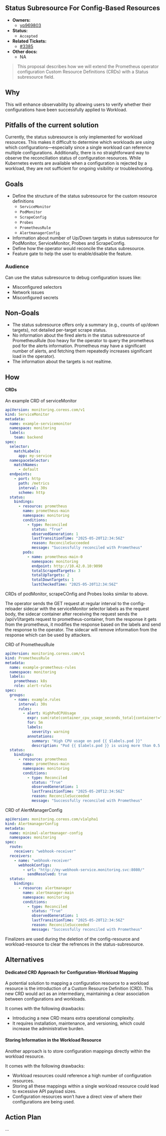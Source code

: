 ## Status Subresource For Config-Based Resources

* **Owners:**
  * [yp969803](https://github.com/yp969803)
* **Status:**
  * `Accepted`
* **Related Tickets:**
  * [#3385](https://github.com/prometheus-operator/prometheus-operator/issues/3335)
* **Other docs:**
  * NA

> This proposal describes how we will extend the Prometheus operator configuration Custom
> Resource Definitions (CRDs) with a Status subresource field.

## Why

This will enhance observability by allowing users to verify whether their configurations have been successfully applied to Workload.

## Pitfalls of the current solution

Currently, the status subresource is only implemented for workload resources. This makes it difficult to determine which workloads are using which configurations—especially since a single workload can reference multiple configurations. Additionally, there is no straightforward way to observe the reconciliation status of configuration resources. While Kubernetes events are available when a configuration is rejected by a workload, they are not sufficient for ongoing visibility or troubleshooting.

## Goals

* Define the structure of the status subresource for the custom resource definitions
  * `ServiceMonitor`
  * `PodMonitor`
  * `ScrapeConfig`
  * `Probes`
  * `PrometheusRule`
  * `AlertmanagerConfig`
* Information about number of Up/Down targets in status subresource for PodMonitor, ServiceMonitor, Probes and ScrapeConfig.
* Define how the operator would reconcile the status subresource.
* Feature gate to help the user to enable/disable the feature.

### Audience

Can use the status subresource to debug configuration issues like:

* Misconfigured selectors
* Network issues
* Misconfigured secrets

## Non-Goals

* The status subresource offers only a summary (e.g., counts of up/down targets), not detailed per-target scrape status.
* No information about the fired alerts in the status subresource of PrometheusRule (too heavy for the operator to query the prometheus pod for the alerts information. Prometheus may have a significant number of alerts, and fetching them repeatedly increases significant load in the operator).
* The information about the targets is not realtime.

## How

#### CRDs

An example CRD of serviceMonitor

```yaml
apiVersion: monitoring.coreos.com/v1
kind: ServiceMonitor
metadata:
  name: example-servicemonitor
  namespace: monitoring
  labels:
    team: backend
spec:
  selector:
    matchLabels:
      app: my-service
  namespaceSelector:
    matchNames:
      - default
  endpoints:
    - port: http
      path: /metrics
      interval: 30s
      scheme: http
  status:
    bindings:
      - resource: prometheus
        name: prometheus-main
        namespace: monitoring
        conditions:
          - type: Reconciled
            status: "True"
            observedGeneration: 1
            lastTransitionTime: "2025-05-20T12:34:56Z"
            reason: ReconcileSucceeded
            message: "Successfully reconciled with Prometheus"
        pods:
          - name: prometheus-main-0
            namespace: monitoring
            endpoint: http://10.42.0.10:9090
            totalScrapedTargets: 3
            totalUpTargets: 2
            totalDownTargets: 1
            lastCheckedTime: "2025-05-20T12:34:56Z"
```

CRDs of podMonitor, scrapeCOnfig and Probes looks similar to above.

The operator sends the GET request at regular interval to the config-reloader sidecar with the serviceMonitor selector labels as the request body, the sidecar container after receiving the request sends the /api/v1/targets request to prometheus-container, from the response it gets from the prometheus, it modifies the response based on the labels and send the response to the operator. The sidecar will remove information from the response which can be used by attackers.

CRD of PrometheusRule

```yaml
apiVersion: monitoring.coreos.com/v1
kind: PrometheusRule
metadata:
  name: example-prometheus-rules
  namespace: monitoring
  labels:
    prometheus: k8s
    role: alert-rules
spec:
  groups:
    - name: example.rules
      interval: 30s
      rules:
        - alert: HighPodCPUUsage
          expr: sum(rate(container_cpu_usage_seconds_total{container!="", pod!=""}[5m])) by (pod) > 0.5
          for: 5m
          labels:
            severity: warning
          annotations:
            summary: "High CPU usage on pod {{ $labels.pod }}"
            description: "Pod {{ $labels.pod }} is using more than 0.5 cores for 5 minutes."
  status:
    bindings:
      - resource: prometheus
        name: prometheus-main
        namespace: monitoring
        conditions:
          - type: Reconciled
            status: "True"
            observedGeneration: 1
            lastTransitionTime: "2025-05-20T12:34:56Z"
            reason: ReconcileSucceeded
            message: "Successfully reconciled with Prometheus"
```

CRD of AlertManagerConfig

```yaml
apiVersion: monitoring.coreos.com/v1alpha1
kind: AlertmanagerConfig
metadata:
  name: minimal-alertmanager-config
  namespace: monitoring
spec:
  route:
    receiver: "webhook-receiver"
  receivers:
    - name: "webhook-receiver"
      webhookConfigs:
        - url: "http://my-webhook-service.monitoring.svc:8080/"
          sendResolved: true
  status:
    bindings:
      - resource: alertmanager
        name: alertmanager-main
        namespace: monitoring
        conditions:
          - type: Reconciled
            status: "True"
            observedGeneration: 1
            lastTransitionTime: "2025-05-20T12:34:56Z"
            reason: ReconcileSucceeded
            message: "Successfully reconciled with Prometheus"
```

Finalizers are used during the deletion of the config-resource and workload-resource to clear the refrences in the status-subresource.

## Alternatives

#### Dedicated CRD Approach for Configuration-Workload Mapping

A potential solution to mapping a configuration resource to a workload resource is the introduction of a Custom Resource Definition (CRD). This new CRD would act as an intermediary, maintaining a clear association between configurations and workloads.

It comes with the following drawbacks:
- Introducing a new CRD means extra operational complexity.
- It requires installation, maintenance, and versioning, which could increase the administrative burden.

#### Storing Information in the Workload Resource

Another approach is to store configuration mappings directly within the workload resource.

It comes with the following drawbacks:
- Workload resources could reference a high number of configuration resources.
- Storing all these mappings within a single workload resource could lead to excessive API payload sizes.
- Configuration resources won’t have a direct view of where their configurations are being used.

## Action Plan

...
